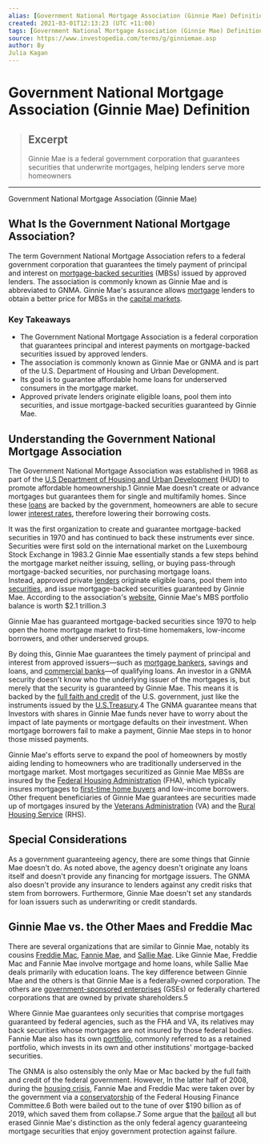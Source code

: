 ```yaml
---
alias: [Government National Mortgage Association (Ginnie Mae) Definition]
created: 2021-03-01T12:13:23 (UTC +11:00)
tags: [Government National Mortgage Association (Ginnie Mae) Definition, Government National Mortgage Association (Ginnie Mae)]
source: https://www.investopedia.com/terms/g/ginniemae.asp
author: By
Julia Kagan
---
```


# Government National Mortgage Association (Ginnie Mae) Definition

> ## Excerpt
> Ginnie Mae is a federal government corporation that guarantees securities that underwrite mortgages, helping lenders serve more homeowners

---

Government National Mortgage Association (Ginnie Mae)
## What Is the Government National Mortgage Association?

The term Government National Mortgage Association refers to a federal government corporation that guarantees the timely payment of principal and interest on [mortgage-backed securities](https://www.investopedia.com/terms/m/mbs.asp) (MBSs) issued by approved lenders. The association is commonly known as Ginnie Mae and is abbreviated to GNMA. Ginnie Mae's assurance allows [mortgage](https://www.investopedia.com/terms/m/mortgage.asp) lenders to obtain a better price for MBSs in the [capital markets](https://www.investopedia.com/terms/c/capitalmarkets.asp).

### Key Takeaways

-   The Government National Mortgage Association is a federal corporation that guarantees principal and interest payments on mortgage-backed securities issued by approved lenders.
-   The association is commonly known as Ginnie Mae or GNMA and is part of the U.S. Department of Housing and Urban Development.
-   Its goal is to guarantee affordable home loans for underserved consumers in the mortgage market.
-   Approved private lenders originate eligible loans, pool them into securities, and issue mortgage-backed securities guaranteed by Ginnie Mae.

## Understanding the Government National Mortgage Association

The Government National Mortgage Association was established in 1968 as part of the [U.S Department of Housing and Urban Development](https://www.investopedia.com/terms/u/us-department-housing-urban-development-hud.asp) (HUD) to promote affordable homeownership.1 Ginnie Mae doesn't create or advance mortgages but guarantees them for single and multifamily homes. Since these [loans](https://www.investopedia.com/terms/l/loan.asp) are backed by the government, homeowners are able to secure lower [interest rates](https://www.investopedia.com/terms/i/interestrate.asp), therefore lowering their borrowing costs.

It was the first organization to create and guarantee mortgage-backed securities in 1970 and has continued to back these instruments ever since. Securities were first sold on the international market on the Luxembourg Stock Exchange in 1983.2 Ginnie Mae essentially stands a few steps behind the mortgage market neither issuing, selling, or buying pass-through mortgage-backed securities, nor purchasing mortgage loans. Instead, approved private [lenders](https://www.investopedia.com/terms/l/lender.asp) originate eligible loans, pool them into [securities](https://www.investopedia.com/terms/s/security.asp), and issue mortgage-backed securities guaranteed by Ginnie Mae. According to the association's [website](https://www.ginniemae.gov/pages/default.aspx), Ginnie Mae's MBS portfolio balance is worth $2.1 trillion.3

Ginnie Mae has guaranteed mortgage-backed securities since 1970 to help open the home mortgage market to first-time homemakers, low-income borrowers, and other underserved groups.

By doing this, Ginnie Mae guarantees the timely payment of principal and interest from approved issuers—such as [mortgage bankers](https://www.investopedia.com/terms/m/mortgagebanker.asp), savings and loans, and [commercial banks](https://www.investopedia.com/terms/c/commercialbank.asp)—of qualifying loans. An investor in a GNMA security doesn't know who the underlying issuer of the mortgages is, but merely that the security is guaranteed by Ginnie Mae. This means it is backed by the [full faith and credit](https://www.investopedia.com/terms/f/full-faith-credit.asp) of the U.S. government, just like the instruments issued by the [U.S.Treasury](https://www.investopedia.com/terms/u/ustreasury.asp).4 The GNMA guarantee means that Investors with shares in Ginnie Mae funds never have to worry about the impact of late payments or mortgage defaults on their investment. When mortgage borrowers fail to make a payment, Ginnie Mae steps in to honor those missed payments. 

Ginnie Mae's efforts serve to expand the pool of homeowners by mostly aiding lending to homeowners who are traditionally underserved in the mortgage market. Most mortgages securitized as Ginnie Mae MBSs are insured by the [Federal Housing Administration](https://www.investopedia.com/terms/f/federal-housing-administration.asp) (FHA), which typically insures mortgages to [first-time home buyers](https://www.investopedia.com/terms/f/firsttimehomebuyer.asp) and low-income borrowers. Other frequent beneficiaries of Ginnie Mae guarantees are securities made up of mortgages insured by the [Veterans Administration](https://www.investopedia.com/terms/v/veterans-administration.asp) (VA) and the [Rural Housing Service](https://www.investopedia.com/terms/r/rhs.asp) (RHS). 

## Special Considerations

As a government guaranteeing agency, there are some things that Ginnie Mae doesn't do. As noted above, the agency doesn't originate any loans itself and doesn't provide any financing for mortgage issuers. The GNMA also doesn't provide any insurance to lenders against any credit risks that stem from borrowers. Furthermore, Ginnie Mae doesn't set any standards for loan issuers such as underwriting or credit standards.

## Ginnie Mae vs. the Other Maes and Freddie Mac

There are several organizations that are similar to Ginnie Mae, notably its cousins [Freddie Mac](https://www.investopedia.com/terms/f/freddiemac.asp), [Fannie Mae](https://www.investopedia.com/mortgage/fannie-mae-loans/), and [Sallie Mae](https://www.investopedia.com/terms/s/salliemae.asp). Like Ginnie Mae, Freddie Mac and Fannie Mae involve mortgage and home loans, while Sallie Mae deals primarily with education loans. The key difference between Ginnie Mae and the others is that Ginnie Mae is a federally-owned corporation. The others are [government-sponsored enterprises](https://www.investopedia.com/terms/g/gse.asp) (GSEs) or federally chartered corporations that are owned by private shareholders.5 

Where Ginnie Mae guarantees only securities that comprise mortgages guaranteed by federal agencies, such as the FHA and VA, its relatives may back securities whose mortgages are not insured by those federal bodies. Fannie Mae also has its own [portfolio](https://www.investopedia.com/terms/p/portfolio.asp), commonly referred to as a retained portfolio, which invests in its own and other institutions' mortgage-backed securities. 

The GNMA is also ostensibly the only Mae or Mac backed by the full faith and credit of the federal government. However, In the latter half of 2008, during the [housing crisis](https://www.investopedia.com/terms/h/housing_bubble.asp), Fannie Mae and Freddie Mac were taken over by the government via a [conservatorship](https://www.investopedia.com/terms/c/conservatorship.asp) of the Federal Housing Finance Committee.6 Both were bailed out to the tune of over $190 billion as of 2019, which saved them from collapse.7 Some argue that the [bailout](https://www.investopedia.com/terms/b/bailout.asp) all but erased Ginnie Mae's distinction as the only federal agency guaranteeing mortgage securities that enjoy government protection against failure.
